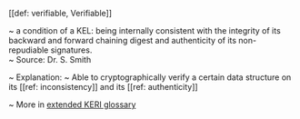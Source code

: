 [[def: verifiable, Verifiable]]

~ a condition of a KEL: being internally consistent with the integrity of its backward and forward chaining digest and authenticity of its non-repudiable signatures.  
~ Source: Dr. S. Smith

~ Explanation: 
~ Able to cryptographically verify a certain data structure on its [[ref: inconsistency]] and its [[ref: authenticity]]

~ More in <a href="https://weboftrust.github.io/WOT-terms/docs/glossary/verifiable">extended KERI glossary</a>
